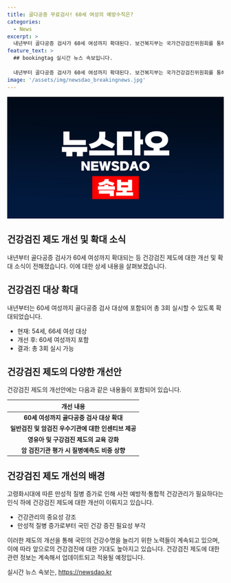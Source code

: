 ```yaml
---
title: 골다공증 무료검사! 60세 여성의 예방수칙은?
categories:
  - News
excerpt: >
  내년부터 골다공증 검사가 60세 여성까지 확대된다. 보건복지부는 국가건강검진위원회를 통해 골다공증 검사를 포함한 여러 대상의 건강검진에 대한 심의 결과를 공개했다. 이에 따라 골다공증 검사 대상이 60세까지로 확대되며, 이는 여성건강증진을 위한 주요 대책 중 하나이다. 또한 영유아 건강검진과 구강검진의 개선 방안도 함께 보고되었다. 이러한 변화들은 내년 1월부터 시행될 예정이며, 보건복지부는 건강검진제도를 통해 국민의 건강수명을 늘리기 위해 노력할 것이라 밝혔다.
feature_text: >
  ## bookingtag 실시간 뉴스 속보입니다.

  내년부터 골다공증 검사가 60세 여성까지 확대된다. 보건복지부는 국가건강검진위원회를 통해 골다공증 검사를 포함한 여러 대상의 건강검진에 대한 심의 결과를 공개했다. 이에 따라 골다공증 검사 대상이 60세까지로 확대되며, 이는 여성건강증진을 위한 주요 대책 중 하나이다. 또한 영유아 건강검진과 구강검진의 개선 방안도 함께 보고되었다. 이러한 변화들은 내년 1월부터 시행될 예정이며, 보건복지부는 건강검진제도를 통해 국민의 건강수명을 늘리기 위해 노력할 것이라 밝혔다.
image: '/assets/img/newsdao_breakingnews.jpg'
---
```


<p><img src="/assets/img/newsdao_breakingnews.jpg" alt="bookingtag 속보" /></p>

<h2 data-ke-size="size26">건강검진 제도 개선 및 확대 소식</h2>

<p data-ke-size="size16">내년부터 골다공증 검사가 60세 여성까지 확대되는 등 건강검진 제도에 대한 개선 및 확대 소식이 전해졌습니다. 이에 대한 상세 내용을 살펴보겠습니다.</p>

<h2 data-ke-size="size24">건강검진 대상 확대</h2>

<p data-ke-size="size16">내년부터는 60세 여성까지 골다공증 검사 대상에 포함되어 총 3회 실시할 수 있도록 확대되었습니다.</p>

<ul>
<li>현재: 54세, 66세 여성 대상</li>
<li>개선 후: 60세 여성까지 포함</li>
<li>결과: 총 3회 실시 가능</li>
</ul>

<h2 data-ke-size="size24">건강검진 제도의 다양한 개선안</h2>

<p data-ke-size="size16">건강검진 제도의 개선안에는 다음과 같은 내용들이 포함되어 있습니다.</p>

<table>
<thead>
<tr>
<th style="text-align: center;"><b>개선 내용</b></th>
</tr>
</thead>
<tbody>
<tr>
<td style="text-align: center; height: 17px;"><b>60세 여성까지 골다공증 검사 대상 확대</b></td>
</tr>
<tr>
<td style="text-align: center; height: 17px;"><b>일반검진 및 암검진 우수기관에 대한 인센티브 제공</b></td>
</tr>
<tr>
<td style="text-align: center; height: 17px;"><b>영유아 및 구강검진 제도의 교육 강화</b></td>
</tr>
<tr>
<td style="text-align: center; height: 17px;"><b>암 검진기관 평가 시 질병예측도 비중 상향</b></td>
</tr>
</tbody>
</table>

<h2 data-ke-size="size24">건강검진 제도 개선의 배경</h2>

<p data-ke-size="size16">고령화시대에 따른 만성적 질병 증가로 인해 사전 예방적·통합적 건강관리가 필요하다는 인식 하에 건강검진 제도에 대한 개선이 이뤄지고 있습니다.</p>

<ul>
<li>건강관리의 중요성 강조</li>
<li>만성적 질병 증가로부터 국민 건강 증진 필요성 부각</li>
</ul>

<p data-ke-size="size16">이러한 제도의 개선을 통해 국민의 건강수명을 늘리기 위한 노력들이 계속되고 있으며, 이에 따라 앞으로의 건강검진에 대한 기대도 높아지고 있습니다. 건강검진 제도에 대한 관련 정보는 계속해서 업데이트되고 적용될 예정입니다.</p>
실시간 뉴스 속보는, <a href="https://newsdao.kr" rel="dofollow">https://newsdao.kr</a>



